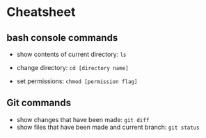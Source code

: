 # Cheatsheet


## bash console commands

* show contents of current directory:
``ls``

* change directory: ``cd [directory name]``

* set permissions: ``chmod [permission flag]``

## Git commands
* show changes that have been made: ``git diff``
* show files that have been made and current branch: ``git status``